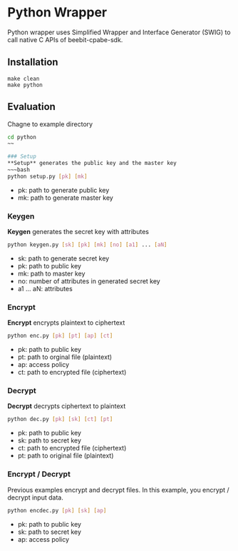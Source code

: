 # Python Wrapper
Python wrapper uses Simplified Wrapper and Interface Generator (SWIG) to call native C APIs of beebit-cpabe-sdk.

## Installation
~~~make
make clean
make python
~~~	

## Evaluation
Chagne to example directory
~~~bash
cd python
~~

### Setup
**Setup** generates the public key and the master key
~~~bash
python setup.py [pk] [mk]
~~~
- pk: path to generate public key
- mk: path to generate master key

### Keygen
**Keygen** generates the secret key with attributes
~~~bash
python keygen.py [sk] [pk] [mk] [no] [a1] ... [aN]
~~~
- sk: path to generate secret key
- pk: path to public key
- mk: path to master key
- no: number of attributes in generated secret key
- a1 ... aN: attributes

### Encrypt
**Encrypt** encrypts plaintext to ciphertext
~~~bash
python enc.py [pk] [pt] [ap] [ct]
~~~	
- pk: path to public key
- pt: path to orginal file (plaintext)
- ap: access policy
- ct: path to encrypted file (ciphertext)

### Decrypt
**Decrypt** decrypts ciphertext to plaintext
~~~bash
python dec.py [pk] [sk] [ct] [pt]
~~~
- pk: path to public key
- sk: path to secret key
- ct: path to encrypted file (ciphertext)
- pt: path to original file (plaintext)

### Encrypt / Decrypt
Previous examples encrypt and decrypt files. In this example, you encrypt / decrypt input data.
~~~bash
python encdec.py [pk] [sk] [ap]
~~~
- pk: path to public key
- sk: path to secret key
- ap: access policy
